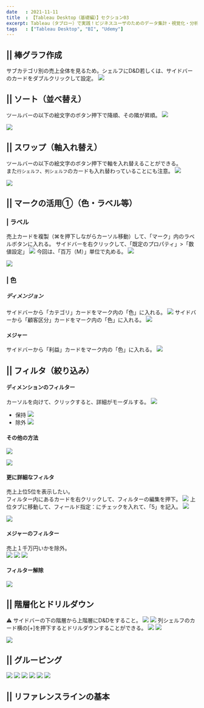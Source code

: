 ```yaml
---
date   : 2021-11-11
title  : 【Tableau Desktop（基礎編）】セクション03
excerpt: Tableau（タブロー）で実践！ビジネスユーザのためのデータ集計・視覚化・分析 基礎編 「カテゴリ分析（棒グラフによる可視化）」
tags   : ["Tableau Desktop", "BI", "Udemy"]
---
```

## || 棒グラフ作成
サブカテゴリ別の売上全体を見るため。シェルフにD&D若しくは、サイドバーのカードをダブルクリックして設定。
![](https://i.gyazo.com/a52b506fecb0c1b6e0f5d96c27215696.png)

## || ソート（並べ替え）
ツールバーの以下の絵文字のボタン押下で降順、その隣が昇順。
![](https://i.gyazo.com/4c5f43f454dd48f1ac74e4c13bc0c3a3.png)

![](https://i.gyazo.com/acc900bb00edd60b7896bf3268a7ad4b.png)

## || スワップ（軸入れ替え）
ツールバーの以下の絵文字のボタン押下で軸を入れ替えることができる。<br>
また`行シェルフ`、`列シェルフ`のカードも入れ替わっていることにも注意。
![](https://i.gyazo.com/aa9fe2c86090e4366db744d6d1914518.png)

![](https://gyazo.com/283f705d2682f3d4eb7f7623da580664.png)

## || マークの活用①（色・ラベル等）
### | ラベル
売上カードを複製（⌘を押下しながらカーソル移動）して、「マーク」内のラベルボタンに入れる。
サイドバーを右クリックして、「既定のプロパティ」>「数値設定」
![](https://i.gyazo.com/97b30ea86c0c1b6a4d9ca1c5ccae6100.png)
今回は、「百万（M）」単位で丸める。
![](https://i.gyazo.com/1d142b35bca430d5f8dad8ba681c1a37.png)

![](https://i.gyazo.com/90bf2dc4b54fd069fab140ca67ac11ba.png)

### | 色
##### ディメンジョン
サイドバーから「カテゴリ」カードをマーク内の「色」に入れる。
![](https://i.gyazo.com/b8f6a0ee49dc392f3313ed2dda42243e.png)
サイドバーから「顧客区分」カードをマーク内の「色」に入れる。
![](https://i.gyazo.com/726918adf5722fac35cbcdf3786bb6d5.png)
#### メジャー
サイドバーから「利益」カードをマーク内の「色」に入れる。
![](https://i.gyazo.com/ef2cd705ce1a8a8bae19139f48c13f13.png)

## || フィルタ（絞り込み）
#### ディメンションのフィルター
カーソルを向けて、クリックすると、詳細がモーダルする。
![](https://i.gyazo.com/c56ede201375df7cdcf59fd6c33f10f5.png)

* 保持
![](https://i.gyazo.com/33889907bf29453b251a57277edd965b.png)
* 除外
![](https://i.gyazo.com/48c7d243b63e233c991d767eedf33c65.png)

#### その他の方法
![](https://i.gyazo.com/30370d4d41e39bff349a7ccf3a3ff75e.png)

![](https://i.gyazo.com/76ae570ebc9a6b3f827f70b2424bfc5a.png)

#### 更に詳細なフィルタ
売上上位5位を表示したい。<br>
フィルター内にあるカードを右クリックして、フィルターの編集を押下。
![](https://i.gyazo.com/2af412af66e501b741d3784d59248f58.png)
上位タブに移動して、フィールド指定：にチェックを入れて、「5」を記入。
![](https://i.gyazo.com/f1afe530dbc07afac2bb0fa45e455575.png)

![](https://i.gyazo.com/8e53fdf2f1a4b65013d3480117fb37f3.png)

#### メジャーのフィルター
売上１千万円いかを除外。<br>
![](https://i.gyazo.com/82ef92555990f26cbaca93732db4dcdd.png)
![](https://i.gyazo.com/33ff742ab857a4198da222da599d81fc.png)
![](https://i.gyazo.com/6498334f7d0e9d92e2435cd75879cad0.png)

#### フィルター解除
![](https://i.gyazo.com/a3ba15f4351b75ce2d24d60390d6166d.png)


## || 階層化とドリルダウン
⚠️ サイドバーの下の階層から上階層にD&Dをすること。
![](https://i.gyazo.com/5bdb69d042754c68f0f0eecfd43f7b48.png)
![](https://i.gyazo.com/31c226e955c47c9b77c91e365298ea9e.png)
列シェルフのカード横の[+]を押下するとドリルダウンすることができる。
![](https://i.gyazo.com/8490a78e870dbaacec5d440b5c8a5fef.png)
![](https://i.gyazo.com/3fd6d347b6a0c02d78e3c21aa6c8f81e.png)

![](https://i.gyazo.com/cecc4dc988ddccd686e941f15a5ba106.png)

## || グルーピング
![](https://i.gyazo.com/397ca83eadeb8eb62bee5480f0ffd35e.png)
![](https://gyazo.com/bf60c504904a05025677baf1717f27fe.png)
![](https://gyazo.com/8b2ab3949ee74cd65ac6b26ef5dddfee.png)
![](https://gyazo.com/6dba671912090fa645646eaba5fbd870.png)
![](https://gyazo.com/3eac674d74b184b70cd7743476278edb.png)
![](https://gyazo.com/185fdf33dc4840a0b9219f501ec2df84.png)



## || リファレンスラインの基本
![]()

